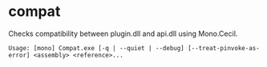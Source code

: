 # compat

Checks compatibility between plugin.dll and api.dll using Mono.Cecil.

```
Usage: [mono] Compat.exe [-q | --quiet | --debug] [--treat-pinvoke-as-error] <assembly> <reference>...
```
